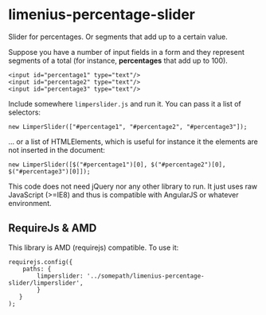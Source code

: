 # limenius-percentage-slider
Slider for percentages. Or segments that add up to a certain value.

Suppose you have a number of input fields in a form and they represent segments of a total (for instance, **percentages** that add up to 100).

    <input id="percentage1" type="text"/>
    <input id="percentage2" type="text"/>
    <input id="percentage3" type="text"/>

Include somewhere `limperslider.js` and run it. You can pass it a list of selectors:

    new LimperSlider(["#percentage1", "#percentage2", "#percentage3"]);

... or a list of HTMLElements, which is useful for instance it the elements are not inserted in the document:

    new LimperSlider([$("#percentage1")[0], $("#percentage2")[0], $("#percentage3")[0]]);

This code does not need jQuery nor any other library to run. It just uses raw JavaScript (>=IE8) and thus is compatible with AngularJS or whatever environment.

## RequireJs & AMD

This library is AMD (requirejs) compatible. To use it:

    requirejs.config({
        paths: {
            limperslider: '../somepath/limenius-percentage-slider/limperslider',
            }
       }
    );
